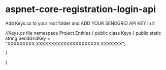 # aspnet-core-registration-login-api
Add Keys.cs to your root folder
and ADD YOUR SENDGRID API KEY in it

//Keys.cs file
namespace Project.Entities
{
    public class Keys
    {
        public static string SendGridKey = "XXXXXXXXX.XXXXXXXXXXXXXXXXXXXXX.XXXXXXX";

    }
}
